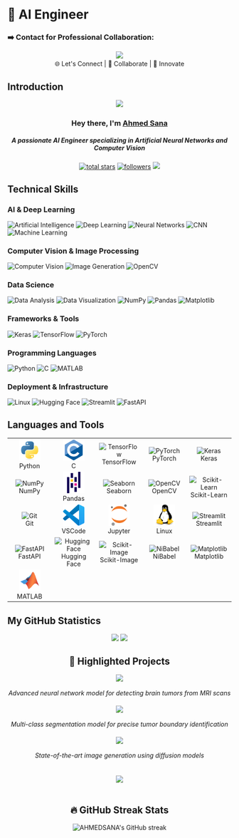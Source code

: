 # 📲 AI Engineer

### ➡️ Contact for Professional Collaboration: 

<div align="center">
  <a href="mailto:sanaullah14336@gmail.com">
    <img src="https://img.shields.io/badge/✉ Professional_Contact-sanaullah14336@gmail.com-006400?style=for-the-badge&logo=gmail&logoColor=white&labelColor=1F222E"/>
  </a>
</div>

<div align="center">
  🌐 Let's Connect | 🤝 Collaborate | 🚀 Innovate
</div>

## Introduction

<p align="center">
<img src="https://readme-typing-svg.demolab.com/?lines=AI%20Engineer%20%7C%20ML%20Expert;Artificial%20Neural%20Network%20Expert;Computer%20Vision%20Expert&font=Fira%20Code&center=true&width=700&height=45&color=fff53a&vCenter=true&pause=1000&size=25" /></a>
</p>
<h3 align="center">Hey there, I'm <a href="https://github.com/AHMEDSANA">Ahmed Sana</a></h3>
<h5 align="center">A passionate AI Engineer specializing in Artificial Neural Networks and Computer Vision</h5>
<p align="center">
  <a href="https://github.com/AHMEDSANA?tab=repositories&sort=stargazers">
    <img alt="total stars" title="Total stars on GitHub" src="https://img.shields.io/github/stars/AHMEDSANA?color=236ad3&style=for-the-badge&labelColor=4B4B4B&logo=star"/></a>
   <a href="https://github.com/AHMEDSANA"><img alt="followers" title="Follow me on Github" src="https://img.shields.io/github/followers/AHMEDSANA?color=236ad3&style=for-the-badge&logo=github&label=Follow&labelColor=4B4B4B"/></a>
<a href="https://github.com/AHMEDSANA"><img src="https://komarev.com/ghpvc/?username=AHMEDSANA&color=236ad3&style=for-the-badge"/></a>
</p>

## Technical Skills

### AI & Deep Learning
![Artificial Intelligence](https://img.shields.io/badge/Artificial_Intelligence-025196?style=for-the-badge)
![Deep Learning](https://img.shields.io/badge/Deep_Learning-025196?style=for-the-badge)
![Neural Networks](https://img.shields.io/badge/Neural_Networks-025196?style=for-the-badge)
![CNN](https://img.shields.io/badge/CNN-025196?style=for-the-badge)
![Machine Learning](https://img.shields.io/badge/Machine_Learning-025196?style=for-the-badge)

### Computer Vision & Image Processing
![Computer Vision](https://img.shields.io/badge/Computer_Vision-005700?style=for-the-badge) <!-- Dark Green -->
![Image Generation](https://img.shields.io/badge/Image_Generation-005700?style=for-the-badge) <!-- Dark Green -->
![OpenCV](https://img.shields.io/badge/OpenCV-005700?style=for-the-badge) <!-- Dark Green -->

### Data Science
![Data Analysis](https://img.shields.io/badge/Data_Analysis-8B0000?style=for-the-badge) <!-- Dark Red -->
![Data Visualization](https://img.shields.io/badge/Data_Visualization-8B0000?style=for-the-badge) <!-- Dark Red -->
![NumPy](https://img.shields.io/badge/NumPy-8B0000?style=for-the-badge) <!-- Dark Red -->
![Pandas](https://img.shields.io/badge/Pandas-8B0000?style=for-the-badge) <!-- Dark Red -->
![Matplotlib](https://img.shields.io/badge/Matplotlib-8B0000?style=for-the-badge) <!-- Dark Red -->

### Frameworks & Tools
![Keras](https://img.shields.io/badge/Keras-FF8C00?style=for-the-badge) <!-- Orange -->
![TensorFlow](https://img.shields.io/badge/TensorFlow-FF8C00?style=for-the-badge) <!-- Orange -->
![PyTorch](https://img.shields.io/badge/PyTorch-FF8C00?style=for-the-badge) <!-- Orange -->

### Programming Languages
![Python](https://img.shields.io/badge/Python-5D3FD3?style=for-the-badge&logo=python&logoColor=white) <!-- Dark Purple -->
![C](https://img.shields.io/badge/C_Language-5D3FD3?style=for-the-badge&logo=c&logoColor=white) <!-- Dark Purple -->
![MATLAB](https://img.shields.io/badge/MATLAB-5D3FD3?style=for-the-badge) <!-- Dark Purple -->

### Deployment & Infrastructure
![Linux](https://img.shields.io/badge/Linux-008080?style=for-the-badge&logo=linux&logoColor=white) <!-- Teal -->
![Hugging Face](https://img.shields.io/badge/Hugging_Face-008080?style=for-the-badge&logo=huggingface&logoColor=white) <!-- Teal -->
![Streamlit](https://img.shields.io/badge/Streamlit-008080?style=for-the-badge&logo=streamlit&logoColor=white) <!-- Teal -->
![FastAPI](https://img.shields.io/badge/FastAPI-008080?style=for-the-badge&logo=fastapi&logoColor=white) <!-- Teal -->

## Languages and Tools

<!-- Replace with a centered table -->
<table align="center">
  <tr>
    <td align="center" width="96">
      <img src="https://raw.githubusercontent.com/devicons/devicon/master/icons/python/python-original.svg" width="48" height="48" alt="Python" />
      <br>Python
    </td>
    <td align="center" width="96">
      <img src="https://raw.githubusercontent.com/devicons/devicon/master/icons/c/c-original.svg" width="48" height="48" alt="C" />
      <br>C
    </td>
    <td align="center" width="96">
      <img src="https://www.vectorlogo.zone/logos/tensorflow/tensorflow-icon.svg" width="48" height="48" alt="TensorFlow" />
      <br>TensorFlow
    </td>
    <td align="center" width="96">
      <img src="https://www.vectorlogo.zone/logos/pytorch/pytorch-icon.svg" width="48" height="48" alt="PyTorch" />
      <br>PyTorch
    </td>
    <td align="center" width="96">
      <img src="https://keras.io/img/logo.png" width="48" height="48" alt="Keras" />
      <br>Keras
    </td>
  </tr>
  <tr>
    <td align="center" width="96">
      <img src="https://www.vectorlogo.zone/logos/numpy/numpy-icon.svg" width="48" height="48" alt="NumPy" />
      <br>NumPy
    </td>
    <td align="center" width="96">
      <img src="https://raw.githubusercontent.com/devicons/devicon/master/icons/pandas/pandas-original.svg" width="48" height="48" alt="Pandas" />
      <br>Pandas
    </td>
    <td align="center" width="96">
      <img src="https://seaborn.pydata.org/_images/logo-mark-lightbg.svg" width="48" height="48" alt="Seaborn" />
      <br>Seaborn
    </td>
    <td align="center" width="96">
      <img src="https://www.vectorlogo.zone/logos/opencv/opencv-icon.svg" width="48" height="48" alt="OpenCV" />
      <br>OpenCV
    </td>
    <td align="center" width="96">
      <img src="https://upload.wikimedia.org/wikipedia/commons/0/05/Scikit_learn_logo_small.svg" width="48" height="48" alt="Scikit-Learn" />
      <br>Scikit-Learn
    </td>
  </tr>
  <tr>
    <td align="center" width="96">
      <img src="https://www.vectorlogo.zone/logos/git-scm/git-scm-icon.svg" width="48" height="48" alt="Git" />
      <br>Git
    </td>
    <td align="center" width="96">
      <img src="https://raw.githubusercontent.com/devicons/devicon/master/icons/vscode/vscode-original.svg" width="48" height="48" alt="VSCode" />
      <br>VSCode
    </td>
    <td align="center" width="96">
      <img src="https://raw.githubusercontent.com/devicons/devicon/master/icons/jupyter/jupyter-original.svg" width="48" height="48" alt="Jupyter" />
      <br>Jupyter
    </td>
    <td align="center" width="96">
      <img src="https://raw.githubusercontent.com/devicons/devicon/master/icons/linux/linux-original.svg" width="48" height="48" alt="Linux" />
      <br>Linux
    </td>
    <td align="center" width="96">
      <img src="https://streamlit.io/images/brand/streamlit-mark-color.svg" width="48" height="48" alt="Streamlit" />
      <br>Streamlit
    </td>
  </tr>
  <tr>
    <td align="center" width="96">
      <img src="https://fastapi.tiangolo.com/img/logo-margin/logo-teal.png" width="48" height="48" alt="FastAPI" />
      <br>FastAPI
    </td>
    <td align="center" width="96">
      <img src="https://huggingface.co/front/assets/huggingface_logo.svg" width="48" height="48" alt="Hugging Face" />
      <br>Hugging Face
    </td>
    <td align="center" width="96">
      <img src="https://scikit-image.org/_static/img/logo.png" width="48" height="48" alt="Scikit-Image" />
      <br>Scikit-Image
    </td>
    <td align="center" width="96">
      <img src="https://raw.githubusercontent.com/nipy/nibabel/master/doc/source/_static/nibabel-logo.svg" width="48" height="48" alt="NiBabel" />
      <br>NiBabel
    </td>
    <td align="center" width="96">
      <img src="https://matplotlib.org/stable/_images/sphx_glr_logos2_003.png" width="48" height="48" alt="Matplotlib" />
      <br>Matplotlib
    </td>
  </tr>
  <tr>
    <td align="center" width="96">
      <img src="https://raw.githubusercontent.com/devicons/devicon/master/icons/matlab/matlab-original.svg" width="48" height="48" alt="MATLAB" />
      <br>MATLAB
    </td>
    <td align="center" width="96"></td>
    <td align="center" width="96"></td>
    <td align="center" width="96"></td>
    <td align="center" width="96"></td>
  </tr>
</table>

## My GitHub Statistics

<p align="center">
  <img height="200px" src="https://github-readme-stats.vercel.app/api?username=AHMEDSANA&show_icons=true&theme=tokyonight&hide_border=true"/>
  <img height="200px" src="https://github-readme-stats.vercel.app/api/top-langs/?username=AHMEDSANA&layout=compact&theme=tokyonight&hide_border=true"/>
</p>



<div align="center">
  <h2>💫 Highlighted Projects</h2>
  
  <div style="margin-bottom: 20px;">
    <a href="https://github.com/AHMEDSANA/Binary-Class-Brain-Tumor-Segmentation-Using-UNET">
      <img src="https://img.shields.io/badge/🧠_Binary_Class_Brain_Tumor_Segmentation-Using_UNET-FF0000?style=for-the-badge&labelColor=1F222E"/>
    </a>
    <p><em>Advanced neural network model for detecting brain tumors from MRI scans</em></p>
  </div>
  
  <div style="margin-bottom: 20px;">
    <a href="https://github.com/AHMEDSANA/Four-class-Brain-tumor-segmentation.">
      <img src="https://img.shields.io/badge/🔬_Four_Class_Brain_Tumor_Segmentation-Advanced_Classification-00FF00?style=for-the-badge&labelColor=1F222E"/>
    </a>
    <p><em>Multi-class segmentation model for precise tumor boundary identification</em></p>
  </div>
  
  <div style="margin-bottom: 20px;">
    <a href="https://github.com/AHMEDSANA/Stable-Diffusion">
      <img src="https://img.shields.io/badge/🎨_Stable_Diffusion-Image_Generation-0000FF?style=for-the-badge&labelColor=1F222E"/>
    </a>
    <p><em>State-of-the-art image generation using diffusion models</em></p>
  </div>

  <br>

  <a href="https://github.com/AHMEDSANA?tab=repositories">
    <img src="https://custom-icon-badges.demolab.com/badge/-View_Complete_Portfolio-006400?style=for-the-badge&logoColor=white&logo=repo"/>
  </a>
</div>

<br>

<h2 align="center">🔥 GitHub Streak Stats</h2>

<div align="center">
  <img src="https://github-readme-streak-stats.herokuapp.com/?user=AHMEDSANA&theme=tokyonight&hide_border=true" alt="AHMEDSANA's GitHub streak"/>
</div>
